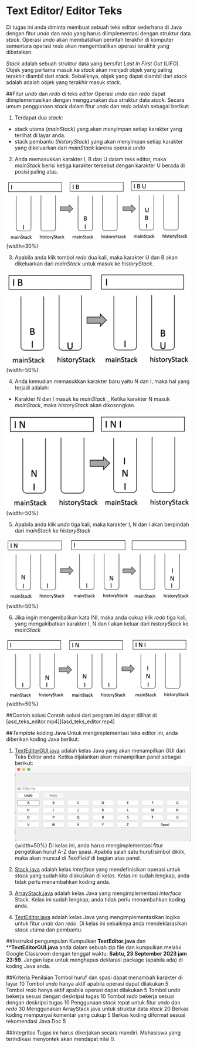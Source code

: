 # Text Editor/ Editor Teks

Di tugas ini anda diminta membuat sebuah teks editor sederhana di Java dengan fitur _undo_ dan _redo_ yang harus diimplementasi dengan struktur data _stack_. Operasi _undo_ akan membatalkan perintah terakhir di komputer sementara operasi _redo_ akan mengembalikan operasi terakhir yang dibatalkan. 

_Stack_ adalah sebuah struktur data yang bersifat _Last In First Out_ (LIFO). Objek yang pertama masuk ke _stack_ akan menjadi objek yang paling terakhir diambil dari _stack_. Sebaliknya, objek yang dapat diambil dari _stack_ adalah adalah objek yang terakhir masuk _stack_. 

##Fitur _undo_ dan _redo_ di teks _editor_
Operasi _undo_ dan _redo_ dapat diimplementasikan dengan menggunakan dua struktur data _stack_. Secara umum penggunaan _stack_ dalam fitur _undo_ dan _redo_ adalah sebagai berikut:
1. Terdapat dua _stack_: 
  - stack utama (_mainStack_) yang akan menyimpan setiap karakter yang terlihat di layar anda.
  - stack pembantu (_historyStack_) yang akan menyimpan setiap karakter yang dikeluarkan dari _mainStack_ karena operasi _undo_

2. Anda memasukkan karakter I, B dan U dalam teks editor, maka _mainStack_ berisi ketiga karakter tersebut dengan karakter U berada di posisi paling atas. 

  ![langkah 1](fig/text_ibu.png){width=30%}

3. Apabila anda klik tombol _redo_ dua kali, maka karakter U dan B akan dikeluarkan dari _mainStack_ untuk masuk ke _historyStack_.

  ![langkah 1](fig/text_rem_bu.png){width=50%}

4. Anda kemudian memasukkan karakter baru yaitu N dan I, maka hal yang terjadi adalah:
 - Karakter N dan I masuk ke _mainStack_
 _ Ketika karakter N masuk _mainStack_, maka _historyStack_ akan dikosongkan.

  ![langkah 1](fig/text_add_ni.png){width=50%}

5. Apabila anda klik _undo_ tiga kali, maka karakter I, N dan I akan berpindah dari _mainStack_ ke _historyStack_

  ![langkah 1](fig/text_undo_ini.png){width=50%}

6. Jika ingin mengembalikan kata INI, maka anda cukup klik _redo_ tiga kali, yang mengakibatkan karakter I, N dan I akan keluar dari _historyStack_ ke _mainStack_

  ![langkah 1](fig/text_redo_ini.png){width=50%}


##Contoh solusi
Contoh solusi dari program ini dapat dilihat di [asd_teks_editor.mp4]](asd_teks_editor.mp4)

##_Template_ koding Java
Untuk mengimplementasi teks editor ini, anda diberikan koding Java berikut:
1. [TextEditorGUI.java](TextEditorGUI.java) adalah kelas Java yang akan menampilkan GUI dari Teks Editor anda. Ketika dijalankan akan menampilkan panel sebagai berikut:
![GUI](fig/gui.png){width=50%}
Di kelas ini, anda harus mengimplementasi fitur pengetikan huruf A-Z dan spasi. Apabila salah satu huruf/simbol diklik, maka akan muncul di _TextField_ di bagian atas panel. 

2. [Stack.java](Stack.java) adalah kelas _interface_ yang mendefinisikan operasi untuk _stack_ yang sudah kita diskusikan di kelas. Kelas ini sudah lengkap, anda tidak perlu menambahkan koding anda.

3. [ArrayStack.java](ArrayStack.java) adalah kelas Java yang mengimplementasi _interface_ Stack. Kelas ini sudah lengkap, anda tidak perlu menambahkan koding anda.

4. [TextEditor.java](TextEditor.java) adalah kelas Java yang mengimplementasikan logika untuk fitur _undo_ dan _redo_. Di kelas ini sebaiknya anda mendeklarasikan _stack_ utama dan pembantu. 


##Instruksi pengumpulan
Kumpulkan **TextEditor.java** dan ****TextEditorGUI.java** anda dalam sebuah zip file dan kumpulkan melalui Google Classroom dengan tenggat waktu: **Sabtu, 23 September 2023 jam 23:59**. Jangan lupa untuk menghapus deklarasi package (apabila ada) di koding Java anda.


##Kriteria Penilaian
Tombol huruf dan spasi dapat menambah karakter di layar  10
Tombol _undo_ hanya aktif apabila operasi dapat dilakukan 5  
Tombol _redo_ hanya aktif apabila operasi dapat dilakukan 5 
Tombol _undo_ bekerja sesuai dengan deskripsi tugas 10
Tombol _redo_ bekerja sesuai dengan deskripsi tugas 10
Penggunaan _stack_ tepat untuk fitur _undo_ dan _redo_ 30
Menggunakan ArrayStack.java untuk struktur data _stack_ 20
Berkas koding mempunyai komentar yang cukup 5
Berkas koding diformat sesuai rekomendasi Java Doc 5

##Integritas
Tugas ini harus dikerjakan secara mandiri. Mahasiswa yang terindikasi menyontek akan mendapat nilai 0.






